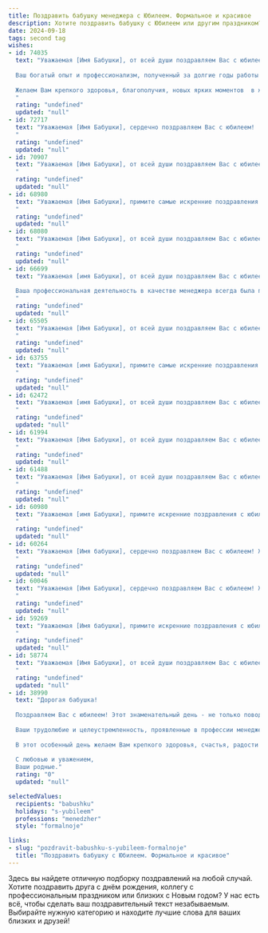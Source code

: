 ```yaml
---
title: Поздравить бабушку менеджера с Юбилеем. Формальное и красивое
description: Хотите поздравить бабушку с Юбилеем или другим праздником? Наш ИИ создаст незабываемое поздравление, а вы обязательно выделитесь среди других.  
date: 2024-09-18
tags: second tag
wishes:
- id: 74035
  text: "Уважаемая [Имя Бабушки], от всей души поздравляем Вас с юбилеем!
  
  Ваш богатый опыт и профессионализм, полученный за долгие годы работы в сфере менеджмента, заслуживают глубокого уважения. Вы всегда были примером целеустремленности, ответственности и умения находить решения в самых сложных ситуациях.
  
  Желаем Вам крепкого здоровья, благополучия, новых ярких моментов  в жизни и исполнения всех Ваших желаний!
  "
  rating: "undefined"
  updated: "null"
- id: 72717
  text: "Уважаемая [Имя Бабушки], сердечно поздравляем Вас с юбилеем!  Желаем Вам крепкого здоровья, светлых и радостных дней,  окружения  любви и заботы близких. Пусть Ваш богатый опыт и мудрость продолжают вдохновлять всех, кто Вас знает.  Счастья, благополучия и долгих лет жизни!
  "
  rating: "undefined"
  updated: "null"
- id: 70907
  text: "Уважаемая [Имя Бабушки], от всей души поздравляем Вас с юбилеем! Пусть этот знаменательный день наполнится радостью, теплом и любовью близких. Желаем Вам крепкого здоровья, неиссякаемой энергии, оптимизма и благополучия на долгие годы! Ваша мудрость, опыт и профессионализм, накопленный за годы работы в сфере менеджмента, всегда будут примером для всех нас. Счастья Вам, добра и всего наилучшего!
  "
  rating: "undefined"
  updated: "null"
- id: 68980
  text: "Уважаемая [Имя Бабушки], примите самые искренние поздравления с юбилеем! Ваша многолетняя работа в качестве менеджера – это пример профессионализма, целеустремленности и  преданности своему делу. Желаем Вам крепкого здоровья, неиссякаемой энергии и неизменного оптимизма. Пусть каждый день дарит Вам радость и свет, а близкие всегда будут рядом!
  "
  rating: "undefined"
  updated: "null"
- id: 68080
  text: "Уважаемая [Имя Бабушки], от всей души поздравляем Вас с юбилеем! Ваша богатая жизненная история, ваш профессиональный опыт, ваша мудрость и доброта – это пример для всех нас. Желаем Вам крепкого здоровья, семейного благополучия, радости и ярких впечатлений в каждом дне. Пусть каждый новый год приносит новые свершения и исполнение желаний!
  "
  rating: "undefined"
  updated: "null"
- id: 66699
  text: "Уважаемая [имя Бабушки], от всей души поздравляем Вас с юбилеем!
  
  Ваша профессиональная деятельность в качестве менеджера всегда была примером для многих. Ваша ответственность, знание дела и умение находить общий язык с людьми – качества, которые вызывают глубокое уважение. Желаем Вам крепкого здоровья, благополучия, оптимизма и новых профессиональных успехов!
  "
  rating: "undefined"
  updated: "null"
- id: 65505
  text: "Уважаемая [Имя Бабушки], от всей души поздравляем Вас с юбилеем! Пусть этот день станет особенным и наполнится теплом, радостью и любовью близких. Мы восхищаемся Вашей мудростью, жизненным опытом и профессионализмом, проявленным в роли замечательного менеджера. Желаем Вам крепкого здоровья, неиссякаемой энергии и благополучия на долгие годы!
  "
  rating: "undefined"
  updated: "null"
- id: 63755
  text: "Уважаемая [имя Бабушки], примите самые искренние поздравления с юбилеем! Желаем Вам крепкого здоровья, благополучия, тепла семейного очага и долгих лет жизни, полных радости и оптимизма. Пусть Ваш богатый опыт и профессионализм менеджера продолжают приносить Вам удовлетворение и успех!
  "
  rating: "undefined"
  updated: "null"
- id: 62472
  text: "Уважаемая [имя Бабушки], от всей души поздравляем Вас с юбилеем!  Пусть Ваша богатая жизненная мудрость, полученная за годы работы менеджером, всегда помогает Вам в любых начинаниях. Желаем Вам крепкого здоровья, неиссякаемой энергии, тепла домашнего очага и незабываемых моментов счастья!
  "
  rating: "undefined"
  updated: "null"
- id: 61994
  text: "Уважаемая [Имя Бабушки], от всей души поздравляем Вас с юбилеем!  Желаем Вам крепкого здоровья, оптимизма и  радости.  Пусть Ваша профессиональная деятельность,  как менеджера,  всегда приносит Вам удовлетворение и успех. Пусть в жизни будет больше светлых моментов и  счастливых мгновений!
  "
  rating: "undefined"
  updated: "null"
- id: 61488
  text: "Уважаемая [Имя Бабушки], от всей души поздравляем Вас с юбилеем! Желаем Вам крепкого здоровья, неиссякаемой энергии, радости и душевного тепла. Пусть каждый день будет наполнен счастьем и любовью близких!
  "
  rating: "undefined"
  updated: "null"
- id: 60980
  text: "Уважаемая [имя Бабушки], примите искренние поздравления с юбилеем! Вы - яркий пример мудрости, жизнелюбия и профессионализма. В роли менеджера Вы всегда демонстрировали не только исключительные деловые качества, но и редкую душевную теплоту. Желаем Вам крепкого здоровья, благополучия и радости в каждом дне!
  "
  rating: "undefined"
  updated: "null"
- id: 60264
  text: "Уважаемая [Имя бабушки], сердечно поздравляем Вас с юбилеем! Желаем Вам крепкого здоровья, неиссякаемой энергии, светлых дней, наполненных радостью и любовью близких. Пусть Ваш богатый опыт и мудрость продолжают вдохновлять нас, а профессиональные успехи в сфере менеджмента приносят Вам заслуженное уважение и признание!
  "
  rating: "undefined"
  updated: "null"
- id: 60046
  text: "Уважаемая [Имя Бабушки], сердечно поздравляем Вас с юбилеем! Желаем Вам крепкого здоровья, бодрости духа, семейного счастья и благополучия. Пусть Ваша работа менеджера приносит Вам удовлетворение, а Ваша жизнь будет наполнена радостными событиями и любовью близких.
  "
  rating: "undefined"
  updated: "null"
- id: 59269
  text: "Уважаемая [Имя бабушки], примите искренние поздравления с юбилеем!  Ваша долгая и плодотворная работа в сфере менеджмента заслуживает глубокого уважения и восхищения. Желаем Вам крепкого здоровья,  неиссякаемой энергии,   радости  и  благополучия. Пусть каждый день  будет наполнен любовью близких  и приятными  моментами.
  "
  rating: "undefined"
  updated: "null"
- id: 58774
  text: "Уважаемая [Имя Бабушки], от всей души поздравляем Вас с юбилеем! Желаем Вам крепкого здоровья, неугасаемого оптимизма и  многих лет активной  и яркой жизни. Ваш профессионализм и опыт как менеджера всегда вызывали глубокое уважение, а доброта и отзывчивость  делают Вас  настоящим примером для всех. Пусть  каждый день дарит Вам только  радость, любовь и  благополучие!
  "
  rating: "undefined"
  updated: "null"
- id: 38990
  text: "Дорогая бабушка!
  
  Поздравляем Вас с юбилеем! Этот знаменательный день - не только повод для празднования, но и возможность выразить Вам глубокую благодарность за все те заботу и любовь, которые Вы дарите нашей семье.
  
  Ваши трудолюбие и целеустремленность, проявленные в профессии менеджера, всегда служили нам примером. Вы умеете организовать всё с уютом и теплом, и это вдохновляет всех нас. Мы гордимся тем, что у нас есть такая мудрая и талантливая бабушка!
  
  В этот особенный день желаем Вам крепкого здоровья, счастья, радости и новых успехов. Пусть каждый день приносит только положительные эмоции и светлые моменты!
  
  С любовью и уважением,
  Ваши родные."
  rating: "0"
  updated: "null"

selectedValues:
  recipients: "babushku"
  holidays: "s-yubileem"
  professions: "menedzher"
  style: "formalnoje"

links:
- slug: "pozdravit-babushku-s-yubileem-formalnoje"
  title: "Поздравить бабушку с Юбилеем. Формальное и красивое"
---
```


Здесь вы найдете отличную подборку поздравлений на любой случай. 
Хотите поздравить друга с днём рождения, коллегу с профессиональным праздником или близких с Новым годом? У нас есть всё, чтобы сделать ваш поздравительный текст незабываемым. Выбирайте нужную категорию и находите лучшие слова для ваших близких и друзей!
